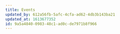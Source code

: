 ```yaml
---
title: Events
updated_by: 612a56fb-5afc-4cfa-ad62-4db3b143ba21
updated_at: 1613677352
id: 9a5a4840-0983-48c1-ad0c-de7971b8f966
---
```

